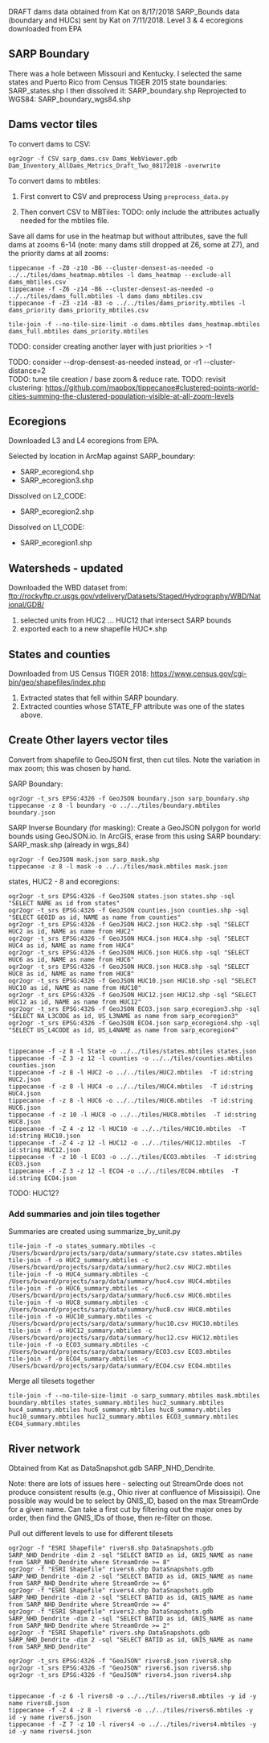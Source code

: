 DRAFT dams data obtained from Kat on 8/17/2018
SARP_Bounds data (boundary and HUCs) sent by Kat on 7/11/2018.
Level 3 & 4 ecoregions downloaded from EPA

## SARP Boundary

There was a hole between Missouri and Kentucky. I selected the same states and Puerto Rico from Census TIGER 2015 state boundaries: SARP_states.shp
I then dissolved it: SARP_boundary.shp
Reprojected to WGS84: SARP_boundary_wgs84.shp

## Dams vector tiles

To convert dams to CSV:

```
ogr2ogr -f CSV sarp_dams.csv Dams_WebViewer.gdb Dam_Inventory_AllDams_Metrics_Draft_Two_08172018 -overwrite
```

To convert dams to mbtiles:

1. First convert to CSV and preprocess
   Using `preprocess_data.py`

2. Then convert CSV to MBTiles:
   TODO: only include the attributes actually needed for the mbtiles file.

Save all dams for use in the heatmap but without attributes, save the full dams at zooms 6-14 (note: many dams still dropped at Z6, some at Z7), and the priority dams at all zooms:

```
tippecanoe -f -Z0 -z10 -B6 --cluster-densest-as-needed -o ../../tiles/dams_heatmap.mbtiles -l dams_heatmap --exclude-all dams_mbtiles.csv
tippecanoe -f -Z6 -z14 -B6 --cluster-densest-as-needed -o ../../tiles/dams_full.mbtiles -l dams dams_mbtiles.csv
tippecanoe -f -Z3 -z14 -B3 -o ../../tiles/dams_priority.mbtiles -l dams_priority dams_priority_mbtiles.csv

tile-join -f --no-tile-size-limit -o dams.mbtiles dams_heatmap.mbtiles dams_full.mbtiles dams_priority.mbtiles
```

TODO: consider creating another layer with just priorities > -1

TODO: consider --drop-densest-as-needed instead, or -r1 --cluster-distance=2\
TODO: tune tile creation / base zoom & reduce rate.
TODO: revisit clustering: https://github.com/mapbox/tippecanoe#clustered-points-world-cities-summing-the-clustered-population-visible-at-all-zoom-levels

## Ecoregions

Downloaded L3 and L4 ecoregions from EPA.

Selected by location in ArcMap against SARP_boundary:

-   SARP_ecoregion4.shp
-   SARP_ecoregion3.shp

Dissolved on L2_CODE:

-   SARP_ecoregion2.shp

Dissolved on L1_CODE:

-   SARP_ecoregion1.shp

<!-- ## Watersheds - OLD

Obtained HUC12 - HUC8 levels from Kat

To HUC8 layer, added fields

-   HUC8 = HUC_8 (for consistency across the stack)
-   HUC6 = HUC8[:6]. Dissolved on this field: SARP_HUC6.shp
-   HUC4 = HUC8[:4]. Dissolved on this field: SARP_HUC4.shp
-   HUC2 = HUC8[:2]. Dissolved on this field: SARP_HUC2.shp

HUC8 has field issues that don't play nice with geopandas. Drop nonessential fields:
`ogr2ogr sarp_huc8.shp -select HUC8 sarp_bounds.gdb SARP_HUC8_Albers` -->

## Watersheds - updated

Downloaded the WBD dataset from: ftp://rockyftp.cr.usgs.gov/vdelivery/Datasets/Staged/Hydrography/WBD/National/GDB/

1. selected units from HUC2 ... HUC12 that intersect SARP bounds
2. exported each to a new shapefile HUC\*.shp

## States and counties

Downloaded from US Census TIGER 2018: https://www.census.gov/cgi-bin/geo/shapefiles/index.php

1. Extracted states that fell within SARP boundary.
2. Extracted counties whose STATE_FP attribute was one of the states above.

## Create Other layers vector tiles

Convert from shapefile to GeoJSON first, then cut tiles. Note the variation in max zoom; this was chosen by hand.

SARP Boundary:

```
ogr2ogr -t_srs EPSG:4326 -f GeoJSON boundary.json sarp_boundary.shp
tippecanoe -z 8 -l boundary -o ../../tiles/boundary.mbtiles boundary.json
```

SARP Inverse Boundary (for masking):
Create a GeoJSON polygon for world bounds using GeoJSON.io. In ArcGIS, erase from this
using SARP boundary: SARP_mask.shp (already in wgs_84)

```
ogr2ogr -f GeoJSON mask.json sarp_mask.shp
tippecanoe -z 8 -l mask -o ../../tiles/mask.mbtiles mask.json
```

states, HUC2 - 8 and ecoregions:

```
ogr2ogr -t_srs EPSG:4326 -f GeoJSON states.json states.shp -sql "SELECT NAME as id from states"
ogr2ogr -t_srs EPSG:4326 -f GeoJSON counties.json counties.shp -sql "SELECT GEOID as id, NAME as name from counties"
ogr2ogr -t_srs EPSG:4326 -f GeoJSON HUC2.json HUC2.shp -sql "SELECT HUC2 as id, NAME as name from HUC2"
ogr2ogr -t_srs EPSG:4326 -f GeoJSON HUC4.json HUC4.shp -sql "SELECT HUC4 as id, NAME as name from HUC4"
ogr2ogr -t_srs EPSG:4326 -f GeoJSON HUC6.json HUC6.shp -sql "SELECT HUC6 as id, NAME as name from HUC6"
ogr2ogr -t_srs EPSG:4326 -f GeoJSON HUC8.json HUC8.shp -sql "SELECT HUC8 as id, NAME as name from HUC8"
ogr2ogr -t_srs EPSG:4326 -f GeoJSON HUC10.json HUC10.shp -sql "SELECT HUC10 as id, NAME as name from HUC10"
ogr2ogr -t_srs EPSG:4326 -f GeoJSON HUC12.json HUC12.shp -sql "SELECT HUC12 as id, NAME as name from HUC12"
ogr2ogr -t_srs EPSG:4326 -f GeoJSON ECO3.json sarp_ecoregion3.shp -sql "SELECT NA_L3CODE as id, US_L3NAME as name from sarp_ecoregion3"
ogr2ogr -t_srs EPSG:4326 -f GeoJSON ECO4.json sarp_ecoregion4.shp -sql "SELECT US_L4CODE as id, US_L4NAME as name from sarp_ecoregion4"


tippecanoe -f -z 8 -l State -o ../../tiles/states.mbtiles states.json
tippecanoe -f -Z 3 -z 12 -l counties -o ../../tiles/counties.mbtiles counties.json
tippecanoe -f -z 8 -l HUC2 -o ../../tiles/HUC2.mbtiles  -T id:string HUC2.json
tippecanoe -f -z 8 -l HUC4 -o ../../tiles/HUC4.mbtiles  -T id:string HUC4.json
tippecanoe -f -z 8 -l HUC6 -o ../../tiles/HUC6.mbtiles  -T id:string HUC6.json
tippecanoe -f -z 10 -l HUC8 -o ../../tiles/HUC8.mbtiles  -T id:string HUC8.json
tippecanoe -f -Z 4 -z 12 -l HUC10 -o ../../tiles/HUC10.mbtiles  -T id:string HUC10.json
tippecanoe -f -Z 4 -z 12 -l HUC12 -o ../../tiles/HUC12.mbtiles  -T id:string HUC12.json
tippecanoe -f -z 10 -l ECO3 -o ../../tiles/ECO3.mbtiles  -T id:string ECO3.json
tippecanoe -f -Z 3 -z 12 -l ECO4 -o ../../tiles/ECO4.mbtiles  -T id:string ECO4.json
```

TODO: HUC12?

<!-- ## Create centroids vector tiles (for labeling) - OUTDATED, not needed anymore:

Centroids are extracted using `extract_centroids.py`.

```
tippecanoe -f -B 0 -z 4 -l states_centroids -o ../../tiles/sarp_states_centroids.mbtiles sarp_states_centroids.csv
tippecanoe -f -B 0 -z 4 -l HUC2_centroids -o ../../tiles/sarp_HUC2_centroids.mbtiles  -T HUC2:string sarp_HUC2_centroids.csv
tippecanoe -f -B 0 -z 6 -l HUC4_centroids -o ../../tiles/sarp_HUC4_centroids.mbtiles  -T HUC4:string sarp_HUC4_centroids.csv
tippecanoe -f -B 4 -Z 4 -z 8 -l HUC8_centroids -o ../../tiles/sarp_HUC8_centroids.mbtiles  -T HUC8:string sarp_HUC8_centroids.csv

tippecanoe -f -B 0 -z 6 -l ecoregion3_centroids -o ../../tiles/sarp_ecoregion3_centroids.mbtiles  -T NA_L3CODE:string sarp_ecoregion3_centroids.csv
tippecanoe -f -B 4 -Z 4 -z 10 -l ecoregion4_centroids -o ../../tiles/sarp_ecoregion4_centroids.mbtiles  -T US_L4CODE:string sarp_ecoregion4_centroids.csv
``` -->

### Add summaries and join tiles together

Summaries are created using summarize_by_unit.py

```
tile-join -f -o states_summary.mbtiles -c /Users/bcward/projects/sarp/data/summary/state.csv states.mbtiles
tile-join -f -o HUC2_summary.mbtiles -c /Users/bcward/projects/sarp/data/summary/huc2.csv HUC2.mbtiles
tile-join -f -o HUC4_summary.mbtiles -c /Users/bcward/projects/sarp/data/summary/huc4.csv HUC4.mbtiles
tile-join -f -o HUC6_summary.mbtiles -c /Users/bcward/projects/sarp/data/summary/huc6.csv HUC6.mbtiles
tile-join -f -o HUC8_summary.mbtiles -c /Users/bcward/projects/sarp/data/summary/huc8.csv HUC8.mbtiles
tile-join -f -o HUC10_summary.mbtiles -c /Users/bcward/projects/sarp/data/summary/huc10.csv HUC10.mbtiles
tile-join -f -o HUC12_summary.mbtiles -c /Users/bcward/projects/sarp/data/summary/huc12.csv HUC12.mbtiles
tile-join -f -o ECO3_summary.mbtiles -c /Users/bcward/projects/sarp/data/summary/ECO3.csv ECO3.mbtiles
tile-join -f -o ECO4_summary.mbtiles -c /Users/bcward/projects/sarp/data/summary/ECO4.csv ECO4.mbtiles
```

Merge all tilesets together

```
tile-join -f --no-tile-size-limit -o sarp_summary.mbtiles mask.mbtiles boundary.mbtiles states_summary.mbtiles huc2_summary.mbtiles huc4_summary.mbtiles huc6_summary.mbtiles huc8_summary.mbtiles huc10_summary.mbtiles huc12_summary.mbtiles ECO3_summary.mbtiles ECO4_summary.mbtiles
```

## River network

Obtained from Kat as DataSnapshot.gdb SARP_NHD_Dendrite.

Note: there are lots of issues here - selecting out StreamOrde does not produce consistent results (e.g., Ohio river at confluence of Mississipi).
One possible way would be to select by GNIS_ID, based on the max StreamOrde for a given name.
Can take a first cut by filtering out the major ones by order, then find the GNIS_IDs of those, then re-filter on those.

Pull out different levels to use for different tilesets

```
ogr2ogr -f "ESRI Shapefile" rivers8.shp DataSnapshots.gdb SARP_NHD_Dendrite -dim 2 -sql "SELECT BATID as id, GNIS_NAME as name from SARP_NHD_Dendrite where StreamOrde >= 8"
ogr2ogr -f "ESRI Shapefile" rivers6.shp DataSnapshots.gdb SARP_NHD_Dendrite -dim 2 -sql "SELECT BATID as id, GNIS_NAME as name from SARP_NHD_Dendrite where StreamOrde >= 6"
ogr2ogr -f "ESRI Shapefile" rivers4.shp DataSnapshots.gdb SARP_NHD_Dendrite -dim 2 -sql "SELECT BATID as id, GNIS_NAME as name from SARP_NHD_Dendrite where StreamOrde >= 4"
ogr2ogr -f "ESRI Shapefile" rivers2.shp DataSnapshots.gdb SARP_NHD_Dendrite -dim 2 -sql "SELECT BATID as id, GNIS_NAME as name from SARP_NHD_Dendrite where StreamOrde >= 2"
ogr2ogr -f "ESRI Shapefile" rivers.shp DataSnapshots.gdb SARP_NHD_Dendrite -dim 2 -sql "SELECT BATID as id, GNIS_NAME as name from SARP_NHD_Dendrite"

ogr2ogr -t_srs EPSG:4326 -f "GeoJSON" rivers8.json rivers8.shp
ogr2ogr -t_srs EPSG:4326 -f "GeoJSON" rivers6.json rivers6.shp
ogr2ogr -t_srs EPSG:4326 -f "GeoJSON" rivers4.json rivers4.shp


tippecanoe -f -z 6 -l rivers8 -o ../../tiles/rivers8.mbtiles -y id -y name rivers8.json
tippecanoe -f -Z 4 -z 8 -l rivers6 -o ../../tiles/rivers6.mbtiles -y id -y name rivers6.json
tippecanoe -f -Z 7 -z 10 -l rivers4 -o ../../tiles/rivers4.mbtiles -y id -y name rivers4.json
```
